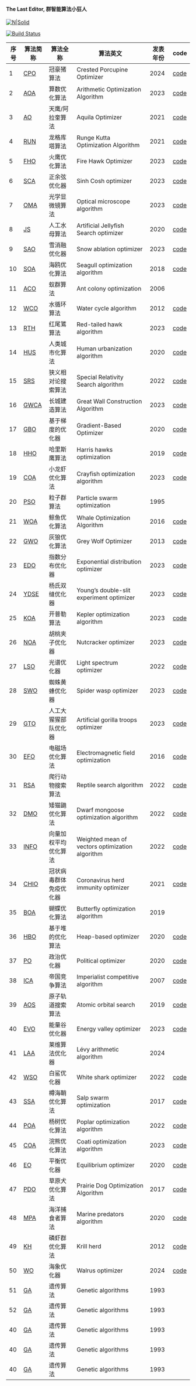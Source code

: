 #### The Last Editor, 群智能算法小狂人

[![N|Solid](https://cldup.com/dTxpPi9lDf.thumb.png)](https://mbd.pub/o/eternity/work)          

[![Build Status](https://travis-ci.org/joemccann/dillinger.svg?branch=master)](https://travis-ci.org/joemccann/dillinger)

|序号| 算法简称 | 算法全称 | 算法英文 |发表年份|code
| ------ | ------ | ------ |  ------ |------ |------ |
|1| [CPO](https://doi.org/10.1016/j.knosys.2023.111257) | 冠豪猪算法 | Crested Porcupine Optimizer |2024|[code](https://drive.mathworks.com/sharing/24c48ec7-bfd5-4c22-9805-42b7c394c691/)
|2| [AOA](https://doi.org/10.1016/j.cma.2020.113609) | 算数优化算法 | Arithmetic Optimization Algorithm |2023|[code](https://www.mathworks.com/matlabcentral/fileexchange/84742-the-arithmetic-optimization-algorithm-aoa)
|3| [AO](https://doi.org/10.1016/j.cie.2021.107250) | 天鹰/阿拉奎算法 | Aquila Optimizer |2021|[code](https://www.mathworks.com/matlabcentral/fileexchange/89381-aquila-optimizer-a-meta-heuristic-optimization-algorithm)
|4| [RUN](https://doi.org/10.1016/j.eswa.2021.115079) | 龙格库塔算法 | Runge Kutta Optimization Algorithm |2021|[code](https://github.com/aliasgharheidaricom/RUN-Beyond-the-Metaphor-An-Efficient-Optimization-Algorithm-Based-on-Runge-Kutta-Method)
|5| [FHO](https://doi.org/10.1007/s10462-022-10173-w) | 火鹰优化算法 | Fire Hawk Optimizer |2023|[code](https://www.mathworks.com/matlabcentral/fileexchange/114325-fire-hawk-optimizer-fho-a-novel-metaheuristic-algorithm)
|6| [SCA](https://doi.org/10.1016/j.knosys.2023.111081) | 正余弦优化器 | Sinh Cosh optimizer |2023|[code](https://www.mathworks.com/matlabcentral/fileexchange/130734-a-sinh-cosh-optimizer)
|7| [OMA](https://doi.org/10.1016/j.knosys.2023.110939) | 光学显微镜算法 | Optical microscope algorithm |2023|[code](https://ww2.mathworks.cn/matlabcentral/fileexchange/134541-optical-microscope-algorithm-oma)
|8| [JS](https://doi.org/10.1016/j.amc.2020.125535) | 人工水母算法 | Artificial Jellyfish Search optimizer |2020|[code](https://www.mathworks.com/matlabcentral/fileexchange/78961-jellyfish-search-optimizer-js)
|9| [SAO](https://doi.org/10.1016/j.eswa.2023.120069) | 雪消融优化器 | Snow ablation optimizer |2023|[code](https://github.com/denglingyun123/SAO-snow-ablation-optimizer)|
|10| [SOA](https://doi.org/10.1016/j.knosys.2018.11.024) | 海鸥优化算法 | Seagull optimization algorithm |2018|[code](https://www.mathworks.com/matlabcentral/fileexchange/75180-seagull-optimization-algorithm-soa?s_tid=FX_rc2_behav)
|11| [ACO](https://doi.org/10.1109/MCI.2006.329691) | 蚁群算法 | Ant colony optimization |2006|
|12| [WCO](https://doi.org/10.1016/j.compstruc.2012.07.010) | 水循环算法 | Water cycle algorithm |2012|[code](https://www.mathworks.com/matlabcentral/fileexchange/56339-water-cycle-algorithm-wca)
|13| [RTH](https://doi.org/10.1038/s41598-023-38778-3) | 红尾鵟算法 | Red-tailed hawk algorithm |2023|[code](https://www.mathworks.com/matlabcentral/fileexchange/135286-red-tailed-hawk-algorithm-rth)
|14| [HUS](https://doi.org/10.1016/j.matcom.2020.05.023) | 人类城市化算法 | Human urbanization algorithm |2020|[code](https://github.com/hadighasemian/HUS)
|15| [SRS](https://doi.org/10.1016/j.knosys.2022.109484) | 狭义相对论搜索算法 | Special Relativity Search algorithm |2022|[code](https://www.mathworks.com/matlabcentral/fileexchange/121223-special-relativity-search-srs)
|16| [GWCA](https://doi.org/10.1016/j.eswa.2023.120905) | 长城建造算法 | Great Wall Construction Algorithm |2023|[code](https://github.com/guangian/Great-Wall-Construction-Algorithm-a-novel-meta-heuristic-algorithm-for-global-optimization)
|17| [GBO](https://doi.org/10.1016/j.ins.2020.06.037) | 基于梯度的优化器 | Gradient-Based Optimizer |2020|[code](https://www.mathworks.com/matlabcentral/fileexchange/131588-gradient-based-optimizer)
|18| [HHO](https://doi.org/10.1016/j.future.2019.02.028) | 哈里斯鹰算法 | Harris hawks optimization |2019|[code](https://github.com/aliasgharheidaricom/RUN-Beyond-the-Metaphor-An-Efficient-Optimization-Algorithm-Based-on-Runge-Kutta-Method)
|19| [COA](https://doi.org/10.1007/s10462-023-10567-4) | 小龙虾优化算法 | Crayfish optimization algorithm |2023|[code](https://github.com/rao12138/COA-s-code)
|20| [PSO](https://doi.org/10.1109/ICNN.1995.488968) | 粒子群算法 | Particle swarm optimization |1995|
|21| [WOA](https://doi.org/10.1016/j.advengsoft.2013.12.007) | 鲸鱼优化算法 | Whale Optimization Algorithm |2016|[code](https://www.mathworks.com/matlabcentral/fileexchange/55667-the-whale-optimization-algorithm)
|22| [GWO](https://doi.org/10.1016/j.advengsoft.2013.12.007) | 灰狼优化算法 | Grey Wolf Optimizer |2013|[code](https://jp.mathworks.com/matlabcentral/fileexchange/44974-grey-wolf-optimizer-gwo)
|23| [EDO](https://doi.org/10.1007/s10462-023-10403-9) | 指数分布优化器 | Exponential distribution optimizer |2023|[code](https://www.mathworks.com/matlabcentral/fileexchange/126195-exponential-distribution-optimizer-edo?s_tid=FX_rc3_behav)
|24| [YDSE](https://doi.org/10.1109/ICNN.1995.488968) | 杨氏双缝优化器 | Young’s double-slit experiment optimizer |2023|[code](https://www.mathworks.com/matlabcentral/fileexchange/126205-young-s-double-slit-experiment-optimizer-ydse?s_tid=FX_rc3_behav)
|25| [KOA](https://doi.org/10.1016/j.cma.2022.115652) | 开普勒算法 | Kepler optimization algorithm |2023|[code](https://www.mathworks.com/matlabcentral/fileexchange/126175-kepler-optimization-algorithm-koa)
|26| [NOA](https://doi.org/10.1016/j.knosys.2022.110248) |胡桃夹子优化器 | Nutcracker optimizer |2023|[code](https://www.mathworks.com/matlabcentral/fileexchange/131059-nutcracker-optimization-algorithm-noa)
|27| [LSO](https://doi.org/10.3390/math10193466) | 光谱优化器 | Light spectrum optimizer |2022|[code](https://www.mathworks.com/matlabcentral/fileexchange/126215-light-spectrum-optimizer-lso)
|28| [SWO](https://doi.org/10.1007/s10462-023-10446-y) | 蜘蛛黄蜂优化器 | Spider wasp optimizer |2023|[code](https://www.mathworks.com/matlabcentral/fileexchange/126010-spider-wasp-optimizer-swo)
|29| [GTO](https://doi.org/10.1002/int.22535) | 人工大猩猩部队优化器 | Artificial gorilla troops optimizer |2023|[code](https://github.com/Benyamin-abdollahzadeh/Artificial-gorilla-troops-optimizer)
|30| [EFO](https://doi.org/10.1016/j.swevo.2015.07.002) | 电磁场优化算法 | Electromagnetic field optimization |2016|[code](https://www.mathworks.com/matlabcentral/fileexchange/52744-electromagnetic-field-optimization-a-physics-inspired-metaheuristic-optimization-algorithm?s_tid=FX_rc1_behav)
|31| [RSA](https://doi.org/10.1016/j.eswa.2021.116158) | 爬行动物搜索算法 | Reptile search algorithm |2022|[code](https://www.mathworks.com/matlabcentral/fileexchange/101385-reptile-search-algorithm-rsa-a-nature-inspired-optimizer)
|32| [DMO](https://doi.org/10.1016/j.cma.2022.114570) | 矮猫鼬优化算法 | Dwarf mongoose optimization algorithm |2022|[code](https://www.mathworks.com/matlabcentral/fileexchange/105125-dwarf-mongoose-optimization-algorithm)
|33| [INFO](https://doi.org/10.1016/j.eswa.2022.116516) | 向量加权平均优化算法 | Weighted mean of vectors optimization algorithm |2022|[code](https://github.com/aliasgharheidaricom/RUN-Beyond-the-Metaphor-An-Efficient-Optimization-Algorithm-Based-on-Runge-Kutta-Method)
|34| [CHIO](https://doi.org/10.1007/s00521-020-05296-6) | 冠状病毒群体免疫优化器 | Coronavirus herd immunity optimizer |2021|[code](https://in.mathworks.com/matlabcentral/fileexchange/85710-coronavirus-herd-immunity-optimizer-chio)
|35| [BOA](https://doi.org/10.1007/s00500-018-3102-4) | 蝴蝶优化算法 | Butterfly optimization algorithm |2019|
|36| [HBO](https://doi.org/10.1016/j.eswa.2020.113702) | 基于堆的优化算法 | Heap-based optimizer |2020|[code](https://github.com/qamar-askari/HBO)
|37| [PO](https://doi.org/10.1016/j.knosys.2020.105709) | 政治优化器 | Political optimizer |2020|[code](https://www.mathworks.com/matlabcentral/fileexchange/74577-political-optimizer-po/)
|38| [ICA](https://doi.org/10.1109/cec.2007.4425083) | 帝国竞争算法 | Imperialist competitive algorithm |2007|[code](https://www.mathworks.com/matlabcentral/fileexchange/22046-imperialist-competitive-algorithm-ica)
|39| [AOS](https://doi.org/10.1016/j.apm.2020.12.021) | 原子轨道搜索算法 | Atomic orbital search |2019|[code](https://www.mathworks.com/matlabcentral/fileexchange/91160-matlab-code-for-atomic-orbital-search-a-novel-metaheuristic/)
|40| [EVO](https://doi.org/10.1038/s41598-022-27344-y) | 能量谷优化器 | Energy valley optimizer |2023|[code](https://www.mathworks.com/matlabcentral/fileexchange/123130-energy-valley-optimizer-a-novel-metaheuristic-algorithm/)
|41| [LAA](https://doi.org/10.1016/j.eswa.2023.122335) | 莱维算法优化器 | Lévy arithmetic algorithm |2024|
|42| [WSO](https://doi.org/10.1016/j.knosys.2022.108457) | 白鲨优化器 | White shark optimizer |2022|[code](https://www.mathworks.com/matlabcentral/fileexchange/107365-white-shark-optimizer-wso/)
|43| [SSA](https://doi.org/10.1016/j.advengsoft.2017.07.002) | 樽海鞘优化算法 | Salp swarm optimization |2017|[code](https://www.mathworks.com/matlabcentral/fileexchange/63745-ssa-salp-swarm-algorithm)
|44| [POA](https://doi.org/10.1016/j.eswa.2022.117118) | 杨树优化算法 | Poplar optimization algorithm |2022|[code](https://ww2.mathworks.cn/matlabcentral/fileexchange/162766-poplar-optimization-algorithm-poa)
|45| [COA](https://doi.org/10.1016/j.knosys.2022.110011) | 浣熊优化算法 | Coati optimization algorithm |2023|[code](https://www.mathworks.com/matlabcentral/fileexchange/116965-coa-coati-optimization-algorithm)
|46| [EO](https://www.sciencedirect.com/science/article/abs/pii/S0950705119305295) | 平衡优化器 | Equilibrium optimizer |2020|[code](https://github.com/afshinfaramarzi/Equilibrium-Optimizer)
|47| [PDO](https://link.springer.com/article/10.1007/s00521-022-07530-9) | 草原犬优化算法 | Prairie Dog Optimization Algorithm |2017|[code](https://www.mathworks.com/matlabcentral/fileexchange/110980-prairie-dog-optimization-algorithm) 
|48|[MPA](https://www.sciencedirect.com/science/article/abs/pii/S0957417420302025) | 海洋捕食者算法 | Marine predators algorithm |2020|[code](https://github.com/afshinfaramarzi/Marine-Predators-Algorithm)
|49| [KH](https://doi.org/10.1126/science.8346439) | 磷虾群优化算法 | Krill herd |2012|[code](https://www.mathworks.com/matlabcentral/fileexchange/55486-krill-herd-algorithm)
|50| [WO](https://doi.org/10.1016/j.eswa.2023.122413) | 海象优化器 | Walrus optimizer |2024|[code](https://www.mathworks.com/matlabcentral/fileexchange/154702-walrus-optimizer-wo?s_tid=FX_rc3_behav)
|51| [GA](https://doi.org/10.1126/science.8346439) | 遗传算法 | Genetic algorithms |1993|
|52| [GA](https://doi.org/10.1126/science.8346439) | 遗传算法 | Genetic algorithms |1993|
|40| [GA](https://doi.org/10.1126/science.8346439) | 遗传算法 | Genetic algorithms |1993|
|40| [GA](https://doi.org/10.1126/science.8346439) | 遗传算法 | Genetic algorithms |1993|
|40| [GA](https://doi.org/10.1126/science.8346439) | 遗传算法 | Genetic algorithms |1993|
